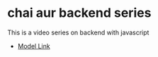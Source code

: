 # chai aur backend series

This is a video series on backend with javascript

- [Model Link](https://app.eraser.io/workspace/YtPqZlVogxGy1jZiDKzj?origin=share)